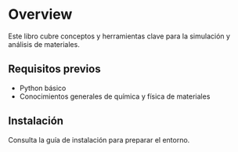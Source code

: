 # Overview

Este libro cubre conceptos y herramientas clave para la simulación y análisis de materiales.

## Requisitos previos
- Python básico
- Conocimientos generales de química y física de materiales

## Instalación
Consulta la guía de instalación para preparar el entorno.
